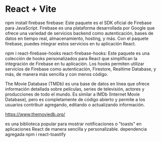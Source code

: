 # React + Vite
npm install firebase 
firebase: Este paquete es el SDK oficial de Firebase para JavaScript. Firebase es una plataforma desarrollada por Google que ofrece una variedad de servicios backend como autenticación, bases de datos en tiempo real, almacenamiento, hosting, y más. Con el paquete firebase, puedes integrar estos servicios en tu aplicación React.

npm i react-firebase-hooks
react-firebase-hooks: Este paquete es una colección de hooks personalizados para React que simplifican la integración de Firebase en tu aplicación. Los hooks permiten utilizar servicios de Firebase como autenticación, Firestore, Realtime Database, y más, de manera más sencilla y con menos código.


The Movie Database (TMDb) es una base de datos en línea que ofrece información detallada sobre películas, series de televisión, actores y producciones de todo el mundo. Es similar a IMDb (Internet Movie Database), pero es completamente de código abierto y permite a los usuarios contribuir agregando, editando o actualizando información.

https://www.themoviedb.org/


es una biblioteca popular para mostrar notificaciones o "toasts" en aplicaciones React de manera sencilla y personalizable.
dependencia agregada npm i react-toastify